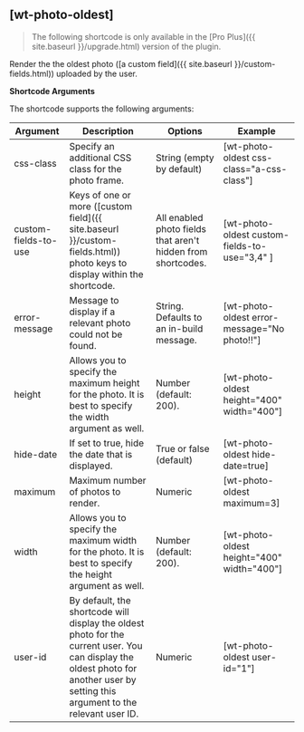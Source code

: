 ## [wt-photo-oldest]

> The following shortcode is only available in the [Pro Plus]({{ site.baseurl }}/upgrade.html) version of the plugin.

Render the the oldest photo ([a custom field]({{ site.baseurl }}/custom-fields.html)) uploaded by the user.

**Shortcode Arguments**
 
The shortcode supports the following arguments:
 
| Argument | Description | Options | Example |
|--|--|--|--|
|css-class|	Specify an additional CSS class for the photo frame.|	String (empty by default)|	[wt-photo-oldest css-class="a-css-class"]
|custom-fields-to-use|	Keys of one or more ([custom field]({{ site.baseurl }}/custom-fields.html)) photo keys to display within the shortcode.	|All enabled photo fields that aren't hidden from shortcodes.	|[wt-photo-oldest custom-fields-to-use="3,4" ]
|error-message|	Message to display if a relevant photo could not be found.	|String. Defaults to an in-build message.|	[wt-photo-oldest error-message="No photo!!"]
|height|	Allows you to specify the maximum height for the photo. It is best to specify the width argument as well.|	Number (default: 200).|	[wt-photo-oldest height="400" width="400"]
|hide-date|	If set to true, hide the date that is displayed.|	True or false (default)	|[wt-photo-oldest hide-date=true]|
|maximum|	Maximum number of photos to render.	|Numeric	|[wt-photo-oldest maximum=3]
|width|	Allows you to specify the maximum width for the photo. It is best to specify the height argument as well.|	Number (default: 200).	|[wt-photo-oldest height="400" width="400"]
|user-id|By default, the shortcode will display the oldest photo for the current user. You can display the oldest photo for another user by setting this argument to the relevant user ID.|Numeric| [wt-photo-oldest user-id="1"]
